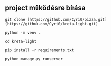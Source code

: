 ## project működésre bírása

`git clone [https://github.com/Cyri0/pizza.git](https://github.com/Cyri0/kreta-light.git)`

`python -m venv .`

`cd kreta-light`

`pip install -r requirements.txt`

`python manage.py runserver`

